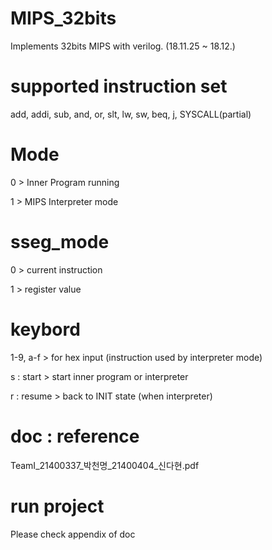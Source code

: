 # MIPS_32bits
Implements 32bits MIPS with verilog. (18.11.25 ~ 18.12.)

# supported instruction set
add, addi, sub, and, or, slt, lw, sw, beq, j, SYSCALL(partial)

# Mode
0 > Inner Program running

1 > MIPS Interpreter mode

# sseg_mode
0 > current instruction

1 > register value

# keybord
1-9, a-f > for hex input (instruction used by interpreter mode)

s : start > start inner program or interpreter

r : resume > back to INIT state (when interpreter)

# doc : reference
TeamI_21400337_박천명_21400404_신다현.pdf

# run project
Please check appendix of doc
